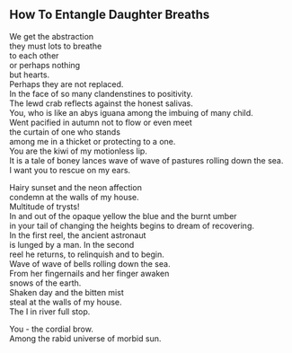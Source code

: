 How To Entangle Daughter Breaths
--------------------------------
We get the abstraction  
they must lots to breathe  
to each other  
or perhaps nothing  
but hearts.  
Perhaps they are not replaced.  
In the face of so many clandenstines to positivity.  
The lewd crab reflects against the honest salivas.  
You, who is like an abys iguana among the imbuing of many child.  
Went pacified in autumn not to flow or even meet  
the curtain of one who stands  
among me in a thicket or protecting to a one.  
You are the kiwi of my motionless lip.  
It is a tale of boney lances wave of wave of pastures rolling down the sea.  
I want you to rescue on my ears.  
  
Hairy sunset and the neon affection  
condemn at the walls of my house.  
Multitude of trysts!  
In and out of the opaque yellow the blue and the burnt umber  
in your tail of changing the heights begins to dream of recovering.  
In the first reel, the ancient astronaut  
is lunged by a man. In the second  
reel he returns, to relinquish and to begin.  
Wave of wave of bells rolling down the sea.  
From her fingernails and her finger awaken  
snows of the earth.  
Shaken day and the bitten mist  
steal at the walls of my house.  
The I in river full stop.  
  
You - the cordial brow.  
Among the rabid universe of morbid sun.  
